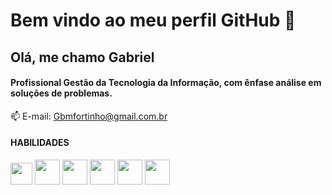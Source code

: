 <!--
**gbmfortinho/gbmfortinho** is a ✨ _special_ ✨ repository because its `README.md` (this file) appears on your GitHub profile.

Here are some ideas to get you started:

- 🔭 I’m currently working on ...
- 🌱 I’m currently learning ...
- 👯 I’m looking to collaborate on ...
- 🤔 I’m looking for help with ...
- 💬 Ask me about ...
- 📫 How to reach me: ...
- 😄 Pronouns: ...
- ⚡ Fun fact: ...
-->

# Bem vindo ao meu perfil GitHub 👋
## Olá, me chamo Gabriel 

#### Profissional Gestão da Tecnologia da Informação, com ênfase análise em soluções de problemas.

📫 E-mail: Gbmfortinho@gmail.com.br
  
#### HABILIDADES
<div>

<img width="35px" src="https://cdn.jsdelivr.net/gh/devicons/devicon/icons/javascript/javascript-original.svg" />
<img width="40x" src="https://cdn.jsdelivr.net/gh/devicons/devicon/icons/angularjs/angularjs-original.svg" />
<img width="40x" src="https://cdn.jsdelivr.net/gh/devicons/devicon/icons/html5/html5-original-wordmark.svg" />   
<img width="40px"src="https://cdn.jsdelivr.net/gh/devicons/devicon/icons/css3/css3-plain-wordmark.svg" />
<img width="40px"src="https://cdn.jsdelivr.net/gh/devicons/devicon/icons/bootstrap/bootstrap-original.svg" />
<img width="40px" src="https://cdn.jsdelivr.net/gh/devicons/devicon/icons/trello/trello-plain.svg" />
    
</div>

 
